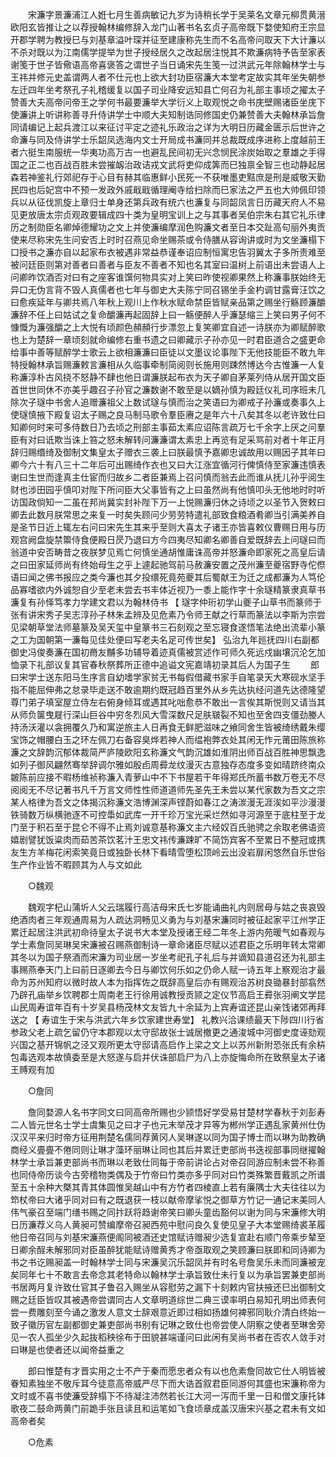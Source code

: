 <!-- { "loadSidebar": true } -->
　　宋濂字景濂浦江人姙七月生善病敏记九岁为诗稍长学于吴莱名文章元柳贯黄溍欧阳玄皆推让之以荐授翰林编修辞入龙门山著书名玄贞子高帝既下婺使知府王宗显开郡学聘为教授巳与刘基章溢叶琛并征至建康称先生而不名高帝问取天下大计濂以不杀对既以为江南儒学提举为世子授经居久之改起居注悦其不欺濂病特予告至家表谢笺于世子皆儆语高帝喜褒答之谓世子当日诵宋先生笺一过洪武元年除翰林学士与王祎并修元史盖谓两人者不仕元也上欲大封功臣宿濂大本堂考定故实其年坐失朝参左迁四年坐考祭孔子礼稽缓复以国子司业降安远知县亡何召为礼部主事顷之擢太子赞善大夫高帝问帝王之学何书最要濂举大学衍义上取观悦之命书庑壁赐诸臣坐庑下使濂讲上听讲称善寻升侍讲学士中顺大夫知制诰同修国史仍兼赞善大夫翰林承旨詹同请编记上起兵渡江以来征讨平定之迹礼乐政治之详为大明日历藏金匮示后世许之命濂与同及侍讲学士乐韶凤选海内文士开局成书濂同并总裁既成序进称上度越前王者六挺生南服统一华夷功高万古一也避乱民间初无兴念悯民涂炭始取之羣雄之手得国之正二也百战百胜未尝摧衂治政诘戎文武将吏仰成筭而巳独禀全智三也动静起居森若神鉴礼行郊祀存于心目有赫其临惠鲜小民死一不获唯墨吏黠庶是刑是威敬天勤民四也后妃宫中不预一发政外戚戢戢循理阉寺给扫除而巳家法之严五也大帅佩印领兵以从征伐凯旋上章归士单身还第兵政有统六也濂复与同韶凤言日历藏天府人不易见更放唐太宗贞观政要辑成四十类为皇明宝训上之与其事者吴伯宗朱右其它礼乐律历之制勋臣名卿焯德耀功之文上并使濂编摩润色购濂文者至日本交趾高句丽外夷贡使来尽称宋先生问安否上时时召燕见命坐赐茶或令侍膳从容询讲或时为文坐濂榻下口授书之濂亦自以起家布衣被遇非常益恭谨奉诏应制恒寓忠告羽翼太子多所责难至被问廷臣则第对善者曰善者与臣友不善者不知也名其室曰温树上前语出未尝语人上问卿昨饮酒否对曰有之座客谁馔何物具实对上笑曰昨使视卿果然上称濂事朕始终无异口无伪言背不毁人真儒者也七年与御史大夫陈宁同召锡坐手金杓调甘露膏汪饮之曰愈疾延年与卿共焉八年秋上观川上作秋水赋命禁臣皆赋亲品第之赐坐行觞顾濂釂濂辞不任上曰姑试之复命釂濂再起固辞上曰一觞便醉人乎濂瑟缩三上笑曰男子何不慷慨为濂强釂之上大悦有顷颜色頳頳行步漂忽上复笑卿宜自述一诗朕亦为卿赋醉歌也上为楚辞一章顷刻就命编修右重书遗之曰卿藏示子孙亦见一时君臣道合之盛更命给事中善等赋醉学士歌云上欲相濂濂曰臣徒以文墨议论事陛下无他技能臣不敢九年特授翰林承旨赐濂敕言濂相从久临事牵制简阅则长施用则踈然博达今古惟濂一人复称濂淳朴古风挠不怒静不肆也他日谓濂朕起布衣为天子卿自茅莱列侍从居开国文臣首世世同休不亦美乎趣召子孙官之濂数谢不敢至是以嫡孙慎为殿廷仪礼司序班未几除次子璲中书舍人追赠濂祖父上数试璲与慎而治之笑语曰为卿戒子孙濂或奏事久上使璲慎掖下殿复诏太子赐之良马制马歌令羣臣赓之是年六十八矣其冬以老许致仕曰知卿何时来可多侍数日乃去顷之刑部主事茹太素应诏陈言疏万七千余字上厌之问羣臣有对曰诋欺当诛上笞之怒未解转问濂濂谓太素忠上再览有足采骂前对者十年正月辞归赐缗绮及御制文集皇太子赠衣三袭上曰朕最慎予嘉卿忠诚故用以赐因子其年曰卿今六十有八三十二年后可出赐绮作衣也又曰大江涨宜循河行俾慎侍至家濂违慎表谢曰生世而逢真主仕宦而归故乡二者臣兼焉上召问慎而翁去此而谁从抚儿孙乎阅生财也涉田园乎慎叩对陛下所问臣大父事皆有之上曰虽然尚有他慎叩头无他地时时听访国政倘知一二虽在邦尚冀实封补陛下万一上悦赐濂归休之诗顷之以圣节入贺敕曰卿去此数月朕常思之来复一时矣失顾问少劳劳特遣礼部致食粮酒肴卿当引满美养自是圣节日近上辄左右问曰宋先生其来乎至则大喜太子诸王亦皆喜敕仪曹赐日用与历观宫阙盘旋禁籞侍食便殿日昃乃退曰方今四夷尽知卿名卿善自爱既辞去上问璲曰而翁道中安否畴昔之夜朕梦见焉亡何慎坐通胡惟庸诛高帝并怒濂命即家死之高皇后请之曰田家延师尚有终始母生之乎上遽起驰驾前马赦濂安置之茂州濂至夔宿野寺佗傺语曰闻之佛书报应之类今濂也其夕投缳死竟苑夔其后蜀献王为迁之成都濂为人笃伦品寡嗜欲内外诚恕自少至老未尝去书丰体近视乃一黍上能作字十余璲精篆隶真草书濂复有孙怿笃孝力学建文君以为翰林侍书 【 璲字仲珩初学山夔子山草书而篆师于张有讲宋秀子吴志淳孙子林朱孟辨及见危素乃令师王献之行草而篆法以李斯为宗尝见梁朝草堂法师墓篆及吴天玺中皇篆书三石刻观之至忘寝食遂悟笔法绝出流辈小篆之工为国朝第一濂每见佳处便曰写老夫名足可传世矣】 弘治九年廵抚四川右副都御史冯俊奏濂在国初黹友黼多功辅导着迹真儒被赏述作可师久死远戍幽壤沉沦乞加恤录下礼部议复其官春秋祭葬所正德中追谥文宪嘉靖初录其后人为国子生 
　　郎曰宋学士送东阳马生序言自幼嗜学家贫无书每假借藏书家手自笔录天大寒砚水坚手指不能屈伸弗之怠录毕走送不敢逾期约既冠趋百里外从乡先达执经问道先达德隆望尊门弟子填室屋立侍左右俯身倾耳或遇其叱咄愈恭不敢出一言俟其斯悦则又请当其从师负箧曳屣行深山巨谷中穷冬烈风大雪深数尺足肤皲裂不知也至舍四支僵劲媵人持汤沃灌以衾拥覆久乃和寓逆旅主人日再食无鲜肥滋味之飨同舍生皆被绮绣戴朱缨宝饰之帽腰白玉之环左佩刀右备容臭烨若神人而缊袍弊衣处其闲无怍元莆田陈旅称濂之文辞韵沉郁体裁简严庐陵欧阳玄称濂文气韵沉雄如淮阴出师百战百胜神思飘逸如列子御风翩然骞举辞调尔雅如殷卣周彛龙纹漫灭古意独存态度多变如晴跻终南众皴陈前应接不暇杨维祯称濂入青萝山中不下书屋若干年得郑氏所蓄书数万卷无不尽阅阅无不尽记著书凡千万言文师性性师道道师先圣先王未尝以某代家数为吾文之宗某人格律为吾文之体揭沉称濂文浩博渊深声铿蔚如春江之涛湠漫无涯涘如平沙漫漫铁骑数万纵横驰逐不可控馽如武库一开千珍万宝光采烂然如寻河源至于底柱至于龙门至于积石至于昆仑不得不止焉刘诚意基称濂文主六经奴百氏驰骋之余取老佛语资嬉剧譬犹饭粱肉而茹苦茶饮茗汁王忠文祎传濂踈旷不简饬宾客不至累日不整冠或携友生方羊梅花闲索笑竟日或独卧长林下看晴雪堕松顶岭云出没岩扉闲悠然自乐世俗生产作业皆不暇顾其为人与文如此 

　　○魏观 

　　魏观字杞山蒲圻人父云瑞履行高洁母宋氏七岁能诵曲礼内则居母与姑之丧哀毁绝酒肉者三年观通周易为人疏达洞畅见义勇为与刘基宋濂同时被征起家平江州学正累迁起居注洪武初命待皇太子说书大本堂及授诸王经二年冬上游内苑暖气如春观与学士素詹同吴琳吴宋濂被召赐燕御制诗一章命诸臣尽赋以述君臣之乐明年转太常卿其冬以为国子祭酒而宋濂为司业居一岁坐考祀孔子礼后与并谪知县道召还为礼部主事赐燕奉天门上曰前日逐卿去今日与卿饮何乐如之仍命人赋一诗五年上察观治才最命为苏州知府以微时故人本为指挥佐之既辞高皇后亦有赐观治苏树良锄暴封部翕然乃辟孔庙举乡饮聘郡士周南老王行徐用诚教授贡颕之定仪节高启王彛张羽阐文学昆山民周寿谊年百有十岁吴县杨茂林文友皆九十余延为上宾寿谊还昆山亲饯诸郊再拜送之 【 寿谊生于宋与洪武六年乡饮家建世寿堂】 礼教兴洽课绩最天下陟四川行省参政父老上疏乞留仍守本郡观以太守邸故张士诚居撤更之通浚城中河御史度诬劾观兴国之基开锦帆之泾又观所更太守邸请高启作上梁之文上以苏州新附恐张氏有余枿包毒选观本故慎委至是大怒遂与启并伏诛部启尸为八上亦旋悔命所在致祭皇太子诸王赙观有加 

　　○詹同 

　　詹同婺源人名书字同文曰同高帝所赐也少颕悟好学受易甘楚材学春秋于刘彭寿二人皆元世名士学士虞集见之曰才子也元末举茂才异等为郴州学正遇乱家黄州仕伪汉汉平来归时帝方征用荆楚名儒同荐黄冈人吴琳遂以同为国子博士而以琳为助教确商经义亹亹不倦同则让琳才藻环丽琳让同也其后并累迁吏部尚书迭视部事同继擢翰林学士承旨兼吏部尚书而琳以老致仕同每于帝前讲论占对帝召同游应制未尝不称善也同侍帝历谈今古旁稽物类偶及于竹帝曰竹类亦多乎同对曰竹类殊繁晋戴凯之所谱至五十余种大槩其青其体圆惟吴越山中有方竹者四棱直上若有廉隅士大夫往往以为笻杖帝曰大诸乎同对曰有之既退获一枝以献帝摩挲悦之御草方竹记一通记末美同人伟气豪召至端门缮书赐之同抃跃将趋谢帝笑曰卿头童齿豁何以谢为同与宋濂修大明日历濂荐义乌人黄昶可赞编摩帝召昶西苑中慰问良久复使见皇子大本堂赐绮裘革履他日帝召同与刘基宋濂燕便阁同被酒还史馆赋诗赠昶少选复宣赴右顺门帝乘步辇至日卿余酲未解邪同对臣虽醉犹能赋诗赠黄秀才帝亟取观之笑顾濂曰朕即和同诗卿为书之书讫赐昶盖一时翰林学士同与宋濂吴沉乐韶凤并有时名号詹吴乐未而同濂被宠矣同年七十不敢言去帝念其老特命以翰林学士承旨致仕未行复以为承旨罢兼吏部尚书居两月复许致仕官其子鲁召入赐坐从容慰劳之漏下十刻敕内官扶掖还巳出御制文赐之廷臣皆叹其被遇帝尝谓同古人文章明道综世二典三谟率明白易知孔明出师表何尝一费雕刻至今诵之激发人意文士辞艰意近即过相如扬雄何裨邪同耿介清白终始一致子徽历官左副都御史兼吏部尚书别有记琳之致仕也帝尝使人阴察之使者至琳舍旁见一农人孤坐少久起抜稻秧徐布于田貌甚端谨问曰此闲有吴尚书者在否农人敛手对曰琳是也使者还以闻帝益重之 

　　郎曰惟楚有才晋实用之士不产于秦而愿忠者众有以也危素詹同故它仕人明皆被眷知素独坐不敬斥耳今徒意高帝威严尽下而大诰首叙君臣同游何其盛也宋濂称帝为文时或不喜书使濂受辞榻下不待凝注沛然若长江大河一泻而千里一日和僧文康托钵歌夜二鼓命两黄门前跪手张且读且和运笔如飞食顷章成盖汉唐宋兴基之君未有文如高帝者矣 


　　○危素 

